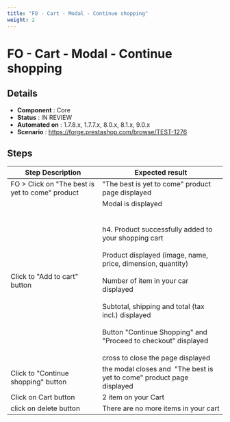 ```yaml
---
title: "FO - Cart - Modal - Continue shopping"
weight: 2
---
```


# FO - Cart - Modal - Continue shopping
## Details
* **Component** : Core
* **Status** : IN REVIEW
* **Automated on** : 1.7.8.x, 1.7.7.x, 8.0.x, 8.1.x, 9.0.x
* **Scenario** : https://forge.prestashop.com/browse/TEST-1276

## Steps
| Step Description | Expected result |
| ----- | ----- |
| FO > Click on "The best is yet to come" product | "The best is yet to come" product page displayed |
| Click to "Add to cart" button | Modal is displayed<br><br> <br>h4. Product successfully added to your shopping cart<br><br>Product displayed (image, name, price, dimension, quantity)<br><br>Number of item in your car displayed<br><br>Subtotal, shipping and total (tax incl.) displayed<br><br>Button "Continue Shopping" and "Proceed to checkout" displayed<br><br>cross to close the page displayed |
| Click to "Continue shopping" button | the modal closes and  "The best is yet to come" product page displayed |
| Click on Cart button | 2 item on your Cart |
| click on delete button | There are no more items in your cart |
